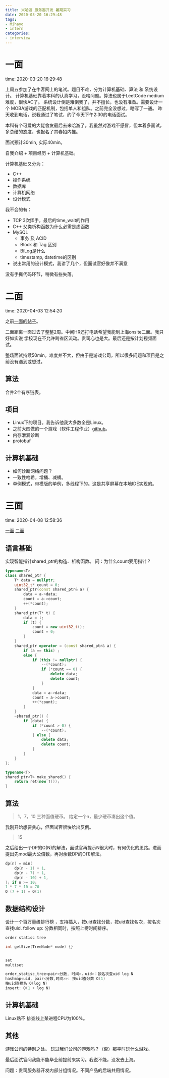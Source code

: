 ```yaml
---
title: 米哈游 服务器开发 暑期实习
date: 2020-03-20 16:29:48
tags:
- Mihayo
- intern
categories:
- interview
---
```


# 一面

time: 2020-03-20 16:29:48

上周五参加了在牛客网上的笔试。题目不难，分为计算机基础、算法 和 系统设计。
计算机基础靠着本科的认真学习，没啥问题。算法也属于LeetCode medium难度，很快AC了。
系统设计倒是难倒我了，并不擅长，也没有准备。需要设计一个 MOBA游戏的匹配机制，包括单人和组队。之前完全没想过，瞎写了一通。
昨天收到电话，说我通过了笔试，约了今天下午2:30的电话面试。

本科有个可爱的大佬舍友最后去米哈游了。我虽然对游戏不感冒，但本着多面试，多总结的态度，也报名了其春招内推。

面试预计30min, 实际40min。

自我介绍 + 项目经历 + 计算机基础。

计算机基础又分为：
- C++
- 操作系统
- 数据库
- 计算机网络
- 设计模式

我不会的有：
- TCP 3次挥手，最后的time_wait的作用
- C++ 父类析构函数为什么必需是虚函数
- MySQL
    - 事务 及 ACID
    - Block 和 Tag 区别
    - BiLog是什么
    - timestamp, datetime的区别
- 说出常用的设计模式，我讲了几个，但面试官好像并不满意

没有手撕代码环节，稍微有些失落。

# 二面

time: 2020-04-03 12:54:20

之前[一面的帖子](https://www.nowcoder.com/discuss/387235)。

二面距离一面过去了整整2周。中间HR还打电话希望我能到上海onsite二面。我只好如实说 学校现在不允许跨省区流动。贵司心也是大。最后还是按计划视频面试。

整场面试持续50min。难度并不大，但由于是游戏公司，所以很多问题和项目是之前没有遇到或想过。

## 算法

合并2个有序链表。

## 项目

- Linux下的项目。我告诉他我大多数全是Linux。
- 之前大四做的一个游戏（软件工程作业）[github](https://github.com/xxr5566833/Game)。
- 内存泄漏诊断
- protobuf

## 计算机基础

- 如何诊断网络问题？
- 一致性哈希，增桶、减桶。
- 单例模式，带模版的单例，多线程下的。这是共享屏幕在本地IDE实现的。

# 三面

time: 2020-04-08 12:58:36

[一面](https://www.nowcoder.com/discuss/387235)
[二面](https://www.nowcoder.com/discuss/399642)

## 语言基础

实现智能指针shared_ptr的构造、析构函数。
问：为什么count要用指针？

```cpp
typename<T>
class shared_ptr {
    T* data = nullptr;
    uint32_t* count = 0;
    shared_ptr(const shared_ptr& a) {
        data = a->data;
        count = a->count;
        ++(*count);
    }
    shared_ptr(T* t) {
        data = t;
        if (t) {
            count = new uint32_t();
            count = 0;
        }
    }
    shared_ptr operator = (const shared_ptr& a) {
        if (a == this) ;
        else {
            if (this != nullptr) {
                --(*count);
                if (*count == 0) {
                    delete data;
                    delete count;
                }
            }
            data = a->data;
            count = a->count;
            ++(*count);
        }
    }
    ~shared_ptr() {
        if (data) {
            if (*count > 0) {
                --(*count);
            } else {
                delete data;
                delete count;
            }
        }
    }
};

typename<T>
shared_ptr<T> make_shared() {
    return ret(new T());
}
```

## 算法

>1，7，10 三种面值硬币。
给定一个n，最少硬币凑出这个值。

我刚开始想要贪心，但面试官很快给出反例。
>15

之后给出一个DP的O(N)的解法，面试官再提示N很大时，有何优化的思路。进而提出先mod最大公倍数，再对余数DP的O(1)解法。

```cpp
dp(n) = min(
    dp(n - 1) + 1,
    dp(n - 7) + 1,
    dp(n - 10) + 1,
); if n >= 10;
1 * 7 * 10 = 70
O (7 + 1) = O(1)
```

## 数据结构设计

设计一个百万量级排行榜 ，支持插入，按uid查找分数，按uid查找名次，按名次查找uid.
follow up: 分数相同时，按照上榜时间排序。
```cpp
order statisc tree

int getSize(TreeNode* node) {}


set
multiset

order_statisc_tree<pair<分数, 时间>，uid>：按名次查uid log N
hashmap<uid, pair<分数,时间>>: 按uid查分数 O(1)
按uid查排名 O(log N)
insert: O(1 + log N)
```

## 计算机基础

Linux熟不
排查线上某进程CPU为100%。

## 其他

游戏公司的特别之处。
玩过我们公司的游戏吗？（否）那平时玩什么游戏。

最后面试官问我能不能毕业前提前来实习。我说不能，没发去上海。

问题：贵司服务器开发内部分组情况。不同产品的后端共用情况。
